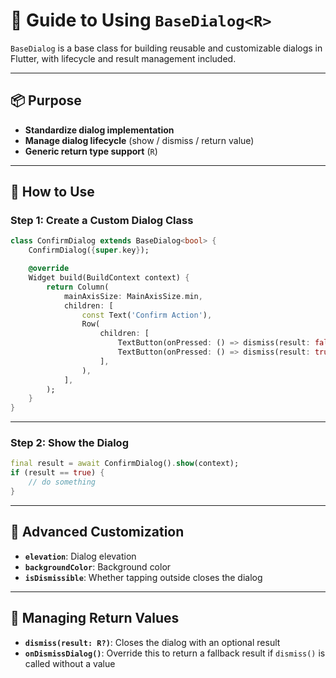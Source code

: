 # 💬 Guide to Using `BaseDialog<R>`

`BaseDialog` is a base class for building reusable and customizable dialogs in Flutter, with lifecycle and result management included.

---

## 📦 Purpose

- **Standardize dialog implementation**
- **Manage dialog lifecycle** (show / dismiss / return value)
- **Generic return type support** (`R`)

---

## 🧩 How to Use

### Step 1: Create a Custom Dialog Class

```dart
class ConfirmDialog extends BaseDialog<bool> {
    ConfirmDialog({super.key});

    @override
    Widget build(BuildContext context) {
        return Column(
            mainAxisSize: MainAxisSize.min,
            children: [
                const Text('Confirm Action'),
                Row(
                    children: [
                        TextButton(onPressed: () => dismiss(result: false), child: const Text('Cancel')),
                        TextButton(onPressed: () => dismiss(result: true), child: const Text('OK')),
                    ],
                ),
            ],
        );
    }
}
```

---

### Step 2: Show the Dialog

```dart
final result = await ConfirmDialog().show(context);
if (result == true) {
    // do something
}
```

---

## 📌 Advanced Customization

- **`elevation`**: Dialog elevation
- **`backgroundColor`**: Background color
- **`isDismissible`**: Whether tapping outside closes the dialog

---

## 🔁 Managing Return Values

- **`dismiss(result: R?)`**: Closes the dialog with an optional result
- **`onDismissDialog()`**: Override this to return a fallback result if `dismiss()` is called without a value
